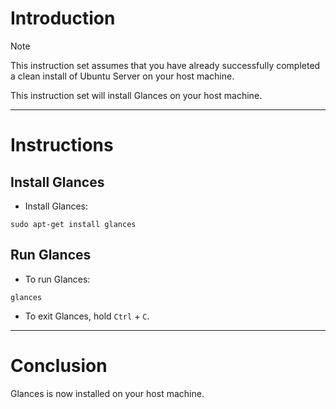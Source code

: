 # Introduction
> [!NOTE]
> This instruction set assumes that you have already successfully completed a clean install of Ubuntu Server on your host machine.

This instruction set will install Glances on your host machine.

-----
# Instructions
## Install Glances
* Install Glances:
```
sudo apt-get install glances
```
## Run Glances
* To run Glances:
```
glances
```
* To exit Glances, hold `Ctrl` + `C`.
-----
# Conclusion
Glances is now installed on your host machine.
